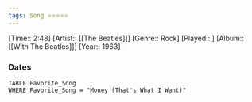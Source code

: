 ```yaml
---
tags: Song ⭐⭐⭐⭐⭐ 
---
```

[Time:: 2:48]
[Artist:: [[The Beatles]]]
[Genre:: Rock]
[Played:: ]
[Album:: [[With The Beatles]]]
[Year:: 1963]
### Dates
````dataview
TABLE Favorite_Song
WHERE Favorite_Song = "Money (That's What I Want)"
````